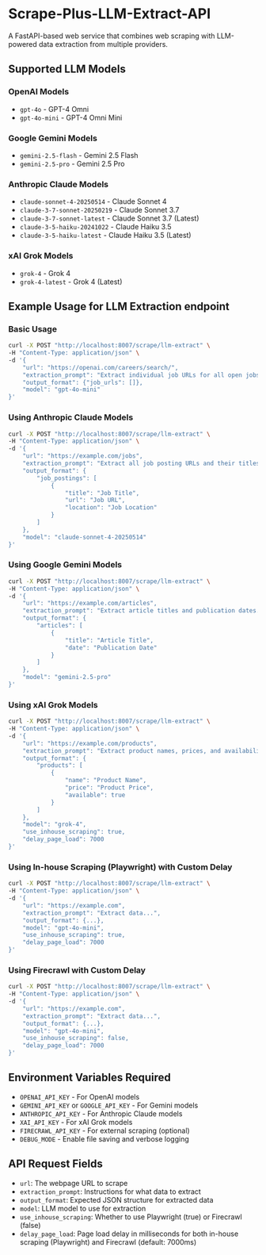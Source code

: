 # Scrape-Plus-LLM-Extract-API

A FastAPI-based web service that combines web scraping with LLM-powered data extraction from multiple providers.

## Supported LLM Models

### OpenAI Models
- `gpt-4o` - GPT-4 Omni
- `gpt-4o-mini` - GPT-4 Omni Mini

### Google Gemini Models  
- `gemini-2.5-flash` - Gemini 2.5 Flash
- `gemini-2.5-pro` - Gemini 2.5 Pro

### Anthropic Claude Models
- `claude-sonnet-4-20250514` - Claude Sonnet 4
- `claude-3-7-sonnet-20250219` - Claude Sonnet 3.7
- `claude-3-7-sonnet-latest` - Claude Sonnet 3.7 (Latest)
- `claude-3-5-haiku-20241022` - Claude Haiku 3.5
- `claude-3-5-haiku-latest` - Claude Haiku 3.5 (Latest)

### xAI Grok Models
- `grok-4` - Grok 4
- `grok-4-latest` - Grok 4 (Latest)

## Example Usage for LLM Extraction endpoint

### Basic Usage
```bash
curl -X POST "http://localhost:8007/scrape/llm-extract" \
-H "Content-Type: application/json" \
-d '{
    "url": "https://openai.com/careers/search/",
    "extraction_prompt": "Extract individual job URLs for all open jobs in USA or Canada from this markdown content. Only include direct job posting URLs.",
    "output_format": {"job_urls": []},
    "model": "gpt-4o-mini"
}'
```

### Using Anthropic Claude Models
```bash
curl -X POST "http://localhost:8007/scrape/llm-extract" \
-H "Content-Type: application/json" \
-d '{
    "url": "https://example.com/jobs",
    "extraction_prompt": "Extract all job posting URLs and their titles from this page.",
    "output_format": {
        "job_postings": [
            {
                "title": "Job Title",
                "url": "Job URL",
                "location": "Job Location"
            }
        ]
    },
    "model": "claude-sonnet-4-20250514"
}'
```

### Using Google Gemini Models
```bash
curl -X POST "http://localhost:8007/scrape/llm-extract" \
-H "Content-Type: application/json" \
-d '{
    "url": "https://example.com/articles",
    "extraction_prompt": "Extract article titles and publication dates.",
    "output_format": {
        "articles": [
            {
                "title": "Article Title",
                "date": "Publication Date"
            }
        ]
    },
    "model": "gemini-2.5-pro"
}'
```

### Using xAI Grok Models
```bash
curl -X POST "http://localhost:8007/scrape/llm-extract" \
-H "Content-Type: application/json" \
-d '{
    "url": "https://example.com/products",
    "extraction_prompt": "Extract product names, prices, and availability status.",
    "output_format": {
        "products": [
            {
                "name": "Product Name",
                "price": "Product Price",
                "available": true
            }
        ]
    },
    "model": "grok-4",
    "use_inhouse_scraping": true,
    "delay_page_load": 7000
}'
```

### Using In-house Scraping (Playwright) with Custom Delay
```bash
curl -X POST "http://localhost:8007/scrape/llm-extract" \
-H "Content-Type: application/json" \
-d '{
    "url": "https://example.com",
    "extraction_prompt": "Extract data...",
    "output_format": {...},
    "model": "gpt-4o-mini",
    "use_inhouse_scraping": true,
    "delay_page_load": 7000
}'
```

### Using Firecrawl with Custom Delay
```bash
curl -X POST "http://localhost:8007/scrape/llm-extract" \
-H "Content-Type: application/json" \
-d '{
    "url": "https://example.com",
    "extraction_prompt": "Extract data...",
    "output_format": {...},
    "model": "gpt-4o-mini",
    "use_inhouse_scraping": false,
    "delay_page_load": 7000
}'
```

## Environment Variables Required

- `OPENAI_API_KEY` - For OpenAI models
- `GEMINI_API_KEY` or `GOOGLE_API_KEY` - For Gemini models
- `ANTHROPIC_API_KEY` - For Anthropic Claude models
- `XAI_API_KEY` - For xAI Grok models
- `FIRECRAWL_API_KEY` - For external scraping (optional)
- `DEBUG_MODE` - Enable file saving and verbose logging

## API Request Fields

- `url`: The webpage URL to scrape
- `extraction_prompt`: Instructions for what data to extract
- `output_format`: Expected JSON structure for extracted data
- `model`: LLM model to use for extraction
- `use_inhouse_scraping`: Whether to use Playwright (true) or Firecrawl (false)
- `delay_page_load`: Page load delay in milliseconds for both in-house scraping (Playwright) and Firecrawl (default: 7000ms)